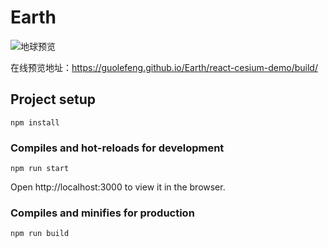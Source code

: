 # Earth


![地球预览](https://guolefeng.github.io/Earth/files/earth.png)

在线预览地址：https://guolefeng.github.io/Earth/react-cesium-demo/build/

## Project setup
```
npm install
```

### Compiles and hot-reloads for development
```
npm run start
```

Open http://localhost:3000 to view it in the browser.

### Compiles and minifies for production
```
npm run build
```
